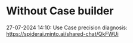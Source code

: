# Without Case builder
27-07-2024 14:10: Use Case precision diagnosis:  https://spiderai.minto.ai/shared-chat/QkFWUi
